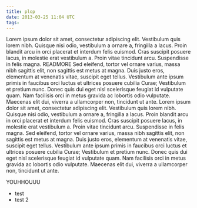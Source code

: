 ```yaml
---
title: plop
date: 2013-03-25 11:04 UTC
tags:
---
```


Lorem ipsum dolor sit amet, consectetur adipiscing elit. Vestibulum quis lorem nibh. Quisque nisi odio, vestibulum a ornare a, fringilla a lacus. Proin blandit arcu in orci placerat et interdum felis euismod. Cras suscipit posuere lacus, in molestie erat vestibulum a. Proin vitae tincidunt arcu. Suspendisse in felis magna. READMORE Sed eleifend, tortor vel ornare varius, massa nibh sagittis elit, non sagittis est metus at magna. Duis justo eros, elementum at venenatis vitae, suscipit eget tellus. Vestibulum ante ipsum primis in faucibus orci luctus et ultrices posuere cubilia Curae; Vestibulum et pretium nunc. Donec quis dui eget nisl scelerisque feugiat id vulputate quam. Nam facilisis orci in metus gravida ac lobortis odio vulputate. Maecenas elit dui, viverra a ullamcorper non, tincidunt ut ante. Lorem ipsum dolor sit amet, consectetur adipiscing elit. Vestibulum quis lorem nibh. Quisque nisi odio, vestibulum a ornare a, fringilla a lacus. Proin blandit arcu in orci placerat et interdum felis euismod. Cras suscipit posuere lacus, in molestie erat vestibulum a. Proin vitae tincidunt arcu. Suspendisse in felis magna. Sed eleifend, tortor vel ornare varius, massa nibh sagittis elit, non sagittis est metus at magna. Duis justo eros, elementum at venenatis vitae, suscipit eget tellus. Vestibulum ante ipsum primis in faucibus orci luctus et ultrices posuere cubilia Curae; Vestibulum et pretium nunc. Donec quis dui eget nisl scelerisque feugiat id vulputate quam. Nam facilisis orci in metus gravida ac lobortis odio vulputate. Maecenas elit dui, viverra a ullamcorper non, tincidunt ut ante.





YOUHHOUUU
 - test
 - test 2

